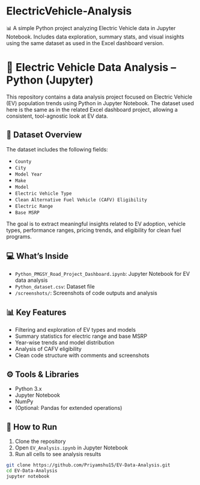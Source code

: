 # ElectricVehicle-Analysis
📊 A simple Python project analyzing Electric Vehicle data in Jupyter Notebook. Includes data exploration, summary stats, and visual insights using the same dataset as used in the Excel dashboard version.
# 🔋 Electric Vehicle Data Analysis – Python (Jupyter)

This repository contains a data analysis project focused on Electric Vehicle (EV) population trends using Python in Jupyter Notebook. The dataset used here is the same as in the related Excel dashboard project, allowing a consistent, tool-agnostic look at EV data.

## 📁 Dataset Overview

The dataset includes the following fields:

- `County`
- `City`
- `Model Year`
- `Make` 
- `Model`
- `Electric Vehicle Type`
- `Clean Alternative Fuel Vehicle (CAFV) Eligibility`
- `Electric Range`
- `Base MSRP`

The goal is to extract meaningful insights related to EV adoption, vehicle types, performance ranges, pricing trends, and eligibility for clean fuel programs.

## 💻 What’s Inside

- `Python_PMGSY_Road_Project_Dashboard.ipynb`: Jupyter Notebook for EV data analysis
- `Python_dataset.csv`: Dataset file
- `/screenshots/`: Screenshots of code outputs and analysis


## 📊 Key Features

- Filtering and exploration of EV types and models  
- Summary statistics for electric range and base MSRP  
- Year-wise trends and model distribution  
- Analysis of CAFV eligibility  
- Clean code structure with comments and screenshots

## ⚙️ Tools & Libraries

- Python 3.x  
- Jupyter Notebook  
- NumPy  
- (Optional: Pandas for extended operations)

## 🚀 How to Run

1. Clone the repository  
2. Open `EV_Analysis.ipynb` in Jupyter Notebook  
3. Run all cells to see analysis results

```bash
git clone https://github.com/Priyamshu15/EV-Data-Analysis.git
cd EV-Data-Analysis
jupyter notebook
